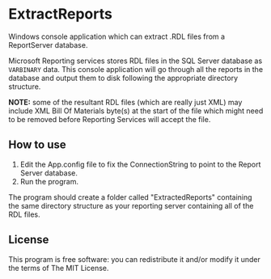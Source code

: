 # ExtractReports

Windows console application which can extract .RDL files from a ReportServer database.

Microsoft Reporting services stores RDL files in the SQL Server database as `VARBINARY` data. This
console application will go through all the reports in the database and output them to disk
following the appropriate directory structure.

**NOTE:** some of the resultant RDL files (which are really just XML) may include XML Bill Of
Materials byte(s) at the start of the file which might need to be removed before Reporting Services
will accept the file.

## How to use

1. Edit the App.config file to fix the ConnectionString to point to the Report Server database.
2. Run the program.

The program should create a folder called "ExtractedReports" containing the same directory
structure as your reporting server containing all of the RDL files.

## License

This program is free software: you can redistribute it and/or modify it under the terms of The MIT
License.